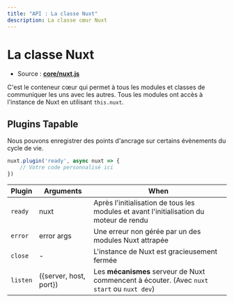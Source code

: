 ```yaml
---
title: "API : La classe Nuxt"
description: La classe cœur Nuxt
---
```


# La classe Nuxt

- Source : **[core/nuxt.js](https://github.com/nuxt/nuxt.js/blob/dev/lib/core/nuxt.js)**

C'est le conteneur cœur qui permet à tous les modules et classes de communiquer les uns avec les autres. Tous les modules ont accès à l'instance de Nuxt en utilisant `this.nuxt`.

## Plugins Tapable

Nous pouvons enregistrer des points d'ancrage sur certains évènements du cycle de vie.

```js
nuxt.plugin('ready', async nuxt => {
    // Votre code personnalisé ici
})
```

Plugin   | Arguments              | When
---------|------------------------|-----------------------------------------------------------------------------------------
`ready`  | nuxt                   | Après l'initialisation de tous les modules et avant l'initialisation du moteur de rendu
`error`  | error args             | Une erreur non gérée par un des modules Nuxt attrapée
`close`  | -                      | L'instance de Nuxt est gracieusement fermée
`listen` | ({server, host, port}) | Les **mécanismes** serveur de Nuxt commencent à écouter. (Avec `nuxt start` ou `nuxt dev`)
